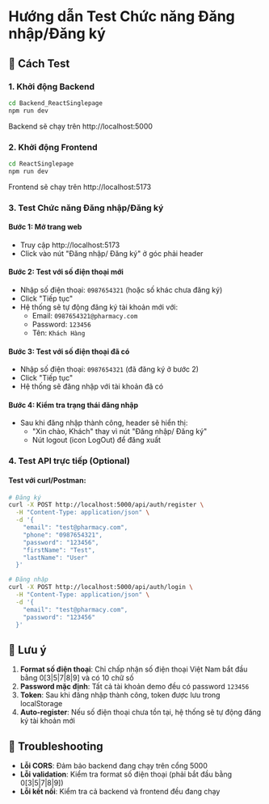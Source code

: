 # Hướng dẫn Test Chức năng Đăng nhập/Đăng ký

## 🚀 Cách Test

### 1. Khởi động Backend
```bash
cd Backend_ReactSinglepage
npm run dev
```
Backend sẽ chạy trên http://localhost:5000

### 2. Khởi động Frontend
```bash
cd ReactSinglepage
npm run dev
```
Frontend sẽ chạy trên http://localhost:5173

### 3. Test Chức năng Đăng nhập/Đăng ký

#### Bước 1: Mở trang web
- Truy cập http://localhost:5173
- Click vào nút "Đăng nhập/ Đăng ký" ở góc phải header

#### Bước 2: Test với số điện thoại mới
- Nhập số điện thoại: `0987654321` (hoặc số khác chưa đăng ký)
- Click "Tiếp tục"
- Hệ thống sẽ tự động đăng ký tài khoản mới với:
  - Email: `0987654321@pharmacy.com`
  - Password: `123456`
  - Tên: `Khách Hàng`

#### Bước 3: Test với số điện thoại đã có
- Nhập số điện thoại: `0987654321` (đã đăng ký ở bước 2)
- Click "Tiếp tục"
- Hệ thống sẽ đăng nhập với tài khoản đã có

#### Bước 4: Kiểm tra trạng thái đăng nhập
- Sau khi đăng nhập thành công, header sẽ hiển thị:
  - "Xin chào, Khách" thay vì nút "Đăng nhập/ Đăng ký"
  - Nút logout (icon LogOut) để đăng xuất

### 4. Test API trực tiếp (Optional)

#### Test với curl/Postman:
```bash
# Đăng ký
curl -X POST http://localhost:5000/api/auth/register \
  -H "Content-Type: application/json" \
  -d '{
    "email": "test@pharmacy.com",
    "phone": "0987654321",
    "password": "123456",
    "firstName": "Test",
    "lastName": "User"
  }'

# Đăng nhập
curl -X POST http://localhost:5000/api/auth/login \
  -H "Content-Type: application/json" \
  -d '{
    "email": "test@pharmacy.com",
    "password": "123456"
  }'
```

## 📝 Lưu ý

1. **Format số điện thoại**: Chỉ chấp nhận số điện thoại Việt Nam bắt đầu bằng 0[3|5|7|8|9] và có 10 chữ số
2. **Password mặc định**: Tất cả tài khoản demo đều có password `123456`
3. **Token**: Sau khi đăng nhập thành công, token được lưu trong localStorage
4. **Auto-register**: Nếu số điện thoại chưa tồn tại, hệ thống sẽ tự động đăng ký tài khoản mới

## 🐛 Troubleshooting

- **Lỗi CORS**: Đảm bảo backend đang chạy trên cổng 5000
- **Lỗi validation**: Kiểm tra format số điện thoại (phải bắt đầu bằng 0[3|5|7|8|9])
- **Lỗi kết nối**: Kiểm tra cả backend và frontend đều đang chạy



